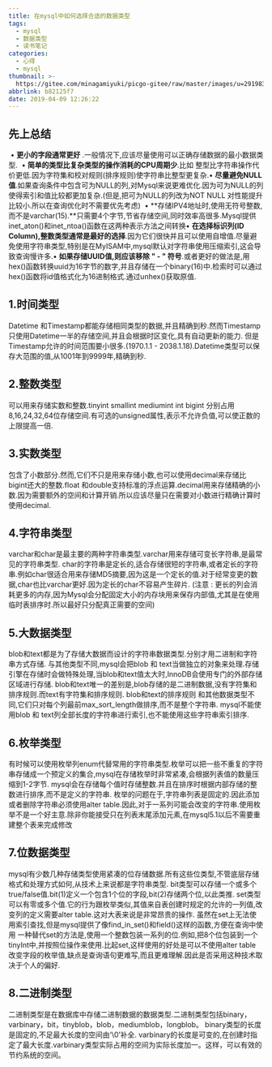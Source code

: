```yaml
---
title: 在mysql中如何选择合适的数据类型
tags:
  - mysql
  - 数据类型
  - 读书笔记
categories:
  - 心得
  - mysql
thumbnail: >-
  https://gitee.com/minagamiyuki/picgo-gitee/raw/master/images/u=2919831077,1230952122&fm=26&gp=0.jpg
abbrlink: b82125f7
date: 2019-04-09 12:26:22
---
```



## 先上总结 

​	• **更小的字段通常更好** .一般情况下,应该尽量使用可以正确存储数据的最小数据类型.
​	• **简单的类型比复杂类型的操作消耗的CPU周期少**.比如 整型比字符串操作代价更低.因为字符集和校对规则(排序规则)使字符串比整型更复杂.
​	• **尽量避免NULL值**.如果查询条件中包含可为NULL的列,对Mysql来说更难优化.因为可为NULL的列使得索引和值比较都更加复杂.(但是,把可为NULL的列改为NOT NULL 对性能提升比较小.所以在查询优化时不需要优先考虑)
​	• **存储IPV4地址时,使用无符号整数,而不是varchar(15).**只需要4个字节,节省存储空间,同时效率高很多.Mysql提供inet_aton()和inet_ntoa()函数在这两种表示方法之间转换
​	• **在选择标识列(ID Column),整数类型通常是最好的选择**.因为它们很快并且可以使用自增值.尽量避免使用字符串类型,特别是在MyISAM中,mysql默认对字符串使用压缩索引,这会导致查询慢许多.
​	• **如果存储UUID值,则应该移除 " - " 符号**.或者更好的做法是,用hex()函数转换uuid为16字节的数字,并且存储在一个binary(16)中.检索时可以通过hex()函数将id值格式化为16进制格式.通过unhex()获取原值.

## 1.时间类型

<!-- more -->

Datetime 和Timestamp都能存储相同类型的数据,并且精确到秒.然而Timestamp只使用Datetime一半的存储空间,并且会根据时区变化,具有自动更新的能力.
但是Timestamp允许的时间范围要小很多.(1970.1.1 - 2038.1.18).Datetime类型可以保存大范围的值,从1001年到9999年,精确到秒.

## 2.整数类型

可以用来存储实数和整数.tinyint smallint mediumint int bigint 分别占用 8,16,24,32,64位存储空间.有可选的unsigned属性,表示不允许负值,可以使正数的上限提高一倍.

## 3.实数类型

包含了小数部分.然而,它们不只是用来存储小数,也可以使用decimal来存储比bigint还大的整数.float 和double支持标准的浮点运算.decimal用来存储精确的小数.因为需要额外的空间和计算开销.所以应该尽量只在需要对小数进行精确计算时使用decimal.

## 4.字符串类型

varchar和char是最主要的两种字符串类型.varchar用来存储可变长字符串,是最常见的字符串类型.
char的字符串是定长的,适合存储很短的字符串,或者定长的字符串.例如char很适合用来存储MD5摘要,因为这是一个定长的值.对于经常变更的数据,char也比varchar更好.因为定长的char不容易产生碎片.
(注意 : 更长的列会消耗更多的内存,因为Mysql会分配固定大小的内存块用来保存内部值,尤其是在使用临时表排序时.所以最好只分配真正需要的空间)

## 5.大数据类型

blob和text都是为了存储大数据而设计的字符串数据类型.分别才用二进制和字符串方式存储.
与其他类型不同,mysql会把blob 和 text当做独立的对象来处理.存储引擎在存储时会做特殊处理,当blob和text值太大时,InnoDB会使用专门的外部存储区域进行存储.
blob和text唯一的差别是,blob存储的是二进制数据,没有字符集和排序规则.而text有字符集和排序规则.
blob和text的排序规则 和其他数据类型不同,它们只对每个列最前max_sort_length做排序,而不是整个字符串.
mysql不能使用blob 和 text列全部长度的字符串进行索引,也不能使用这些字符串索引排序.

## 6.枚举类型

有时候可以使用枚举列enum代替常用的字符串类型.枚举可以把一些不重复的字符串存储成一个预定义的集合,mysql在存储枚举时非常紧凑,会根据列表值的数量压缩到1-2字节.
mysql会在存储每个值时存储整数.并且在排序时根据内部存储的整数进行排序,而不是定义的字符串.
枚举的问题在于,字符串列表是固定的.因此添加或者删除字符串必须使用alter table.因此,对于一系列可能会改变的字符串.使用枚举不是一个好主意.除非你能接受只在列表末尾添加元素,在mysql5.1以后不需要重建整个表来完成修改

## 7.位数据类型

mysql有少数几种存储类型使用紧凑的位存储数据.所有这些位类型,不管底层存储格式和处理方式如何,从技术上来说都是字符串类型.
bit类型可以存储一个或多个true/false值.bit(1)定义一个包含1个位的字段,bit(2)存储两个位,以此类推.
set类型可以有零或多个值.它的行为跟枚举类似,其值来自表创建时规定的允许的一列值,改变列的定义需要alter table.这对大表来说是非常昂贵的操作.
虽然在set上无法使用索引查找,但是mysql提供了像find_in_set()和field()这样的函数,方便在查询中使用
一种替代set的方法是,使用一个整数包装一系列的位.例如,把8个位包装到一个tinyInt中,并按照位操作来使用.比起set,这样使用的好处是可以不使用alter table 改变字段的枚举值,缺点是查询语句更难写,而且更难理解.因此是否采用这种技术取决于个人的偏好.

## 8.二进制类型

二进制类型是在数据库中存储二进制数据的数据类型.二进制类型包括binary，varbinary，bit，tinyblob，blob，mediumblob，longblob。
binary类型的长度是固定的,不足最大长度的空间由‘\0’补全.
varbinary的长度是可变的,在创建时指定了最大长度.varbinary类型实际占用的空间为实际长度加一。这样，可以有效的节约系统的空间。


